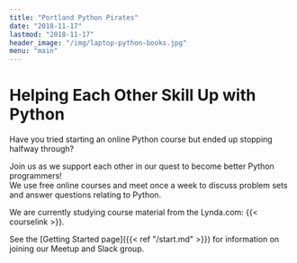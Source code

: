 ```yaml
---
title: "Portland Python Pirates"
date: "2018-11-17"
lastmod: "2018-11-17"
header_image: "/img/laptop-python-books.jpg"
menu: "main"
---
```


# Helping Each Other Skill Up with Python
Have you tried starting an online Python course but ended up stopping halfway through? 

Join us as we support each other in our quest to become better Python programmers!  
We use free online courses and meet once a week to discuss problem sets and answer questions relating to Python.

We are currently studying course material from the Lynda.com: {{< courselink >}}.

See the [Getting Started page]({{< ref "/start.md" >}}) for information on joining our Meetup and Slack group.
